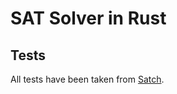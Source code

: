 # SAT Solver in Rust

## Tests
All tests have been taken from [Satch](https://github.com/arminbiere/satch).